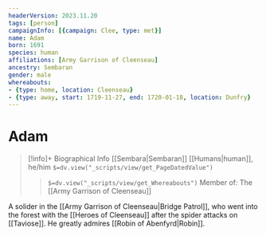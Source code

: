 ```yaml
---
headerVersion: 2023.11.20
tags: [person]
campaignInfo: [{campaign: Clee, type: met}]
name: Adam
born: 1691
species: human
affiliations: [Army Garrison of Cleenseau]
ancestry: Sembaran
gender: male
whereabouts:
- {type: home, location: Cleenseau}
- {type: away, start: 1719-11-27, end: 1720-01-18, location: Dunfry}
---
```

# Adam
>[!info]+ Biographical Info
> [[Sembara|Sembaran]] [[Humans|human]], he/him
> `$=dv.view("_scripts/view/get_PageDatedValue")`
>> `$=dv.view("_scripts/view/get_Whereabouts")`
>> Member of: The [[Army Garrison of Cleenseau]]

A solider in the [[Army Garrison of Cleenseau|Bridge Patrol]], who went into the forest with the [[Heroes of Cleenseau]] after the spider attacks on [[Taviose]]. He greatly admires [[Robin of Abenfyrd|Robin]].
